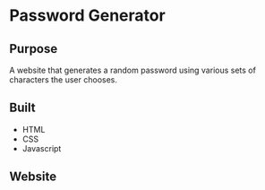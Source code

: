 # Password Generator

## Purpose
A website that generates a random password using various sets of characters the user chooses.

## Built
* HTML
* CSS
* Javascript

## Website

